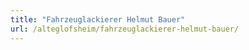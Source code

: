 ```yaml
---
title: "Fahrzeuglackierer Helmut Bauer"
url: /alteglofsheim/fahrzeuglackierer-helmut-bauer/
---
```

